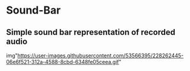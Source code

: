 # Sound-Bar
## Simple sound bar representation of recorded audio

img"https://user-images.githubusercontent.com/53566395/228262445-06e6f521-312a-4588-8cbd-6348fe05ceea.gif"
